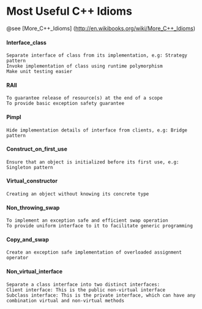 # Most Useful C++ Idioms

@see [More_C++_Idioms] (http://en.wikibooks.org/wiki/More_C++_Idioms)

#### Interface_class
```
Separate interface of class from its implementation, e.g: Strategy pattern
Invoke implementation of class using runtime polymorphism
Make unit testing easier
```
#### RAII
```
To guarantee release of resource(s) at the end of a scope
To provide basic exception safety guarantee
```
#### Pimpl
```
Hide implementation details of interface from clients, e.g: Bridge pattern
```
#### Construct_on_first_use
```
Ensure that an object is initialized before its first use, e.g: Singleton pattern
```
#### Virtual_constructor
```
Creating an object without knowing its concrete type
```
#### Non_throwing_swap
```
To implement an exception safe and efficient swap operation
To provide uniform interface to it to facilitate generic programming
```
#### Copy_and_swap
```
Create an exception safe implementation of overloaded assignment operator
```
#### Non_virtual_interface
```
Separate a class interface into two distinct interfaces:
Client interface: This is the public non-virtual interface
Subclass interface: This is the private interface, which can have any combination virtual and non-virtual methods
```
